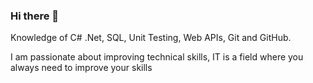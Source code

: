 ### Hi there 👋
Knowledge of C# .Net, SQL, Unit Testing, Web APIs, Git and GitHub.

I am passionate about improving technical skills, IT is a field where you always need to improve your skills
<!--
**NikitaKrivec/NikitaKrivec** is a ✨ _special_ ✨ repository because its `README.md` (this file) appears on your GitHub profile.

Here are some ideas to get you started:

- 🔭 I’m currently working on ...
- 🌱 I’m currently learning ...
- 👯 I’m looking to collaborate on ...
- 🤔 I’m looking for help with ...
- 💬 Ask me about ...
- 📫 How to reach me: ...
- 😄 Pronouns: ...
- ⚡ Fun fact: ...
-->
